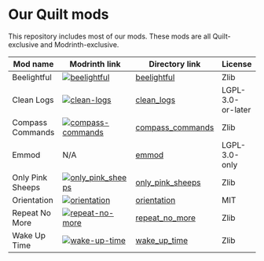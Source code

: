 # Our Quilt mods

This repository includes most of our mods. These mods are all Quilt-exclusive and Modrinth-exclusive.

| Mod name         | Modrinth link                                                                                                                                    | Directory link                         | License           |
|------------------|--------------------------------------------------------------------------------------------------------------------------------------------------|----------------------------------------|-------------------|
| Beelightful      | [![beelightful](https://img.shields.io/modrinth/dt/beelightful?color=21b571&logo=modrinth)](https://modrinth.com/mod/beelightful)                | [beelightful](./beelightful)           | Zlib              |
| Clean Logs       | [![clean-logs](https://img.shields.io/modrinth/dt/clean-logs?color=21b571&logo=modrinth)](https://modrinth.com/mod/clean-logs)                   | [clean_logs](./clean_logs)             | LGPL-3.0-or-later |
| Compass Commands | [![compass-commands](https://img.shields.io/modrinth/dt/compass-commands?color=21b571&logo=modrinth)](https://modrinth.com/mod/compass-commands) | [compass_commands](./compass_commands) | Zlib              |
| Emmod            | N/A                                                                                                                                              | [emmod](./emmod)                       | LGPL-3.0-only              |
| Only Pink Sheeps | [![only_pink_sheeps](https://img.shields.io/modrinth/dt/only_pink_sheeps?color=21b571&logo=modrinth)](https://modrinth.com/mod/only_pink_sheeps) | [only_pink_sheeps](./only_pink_sheeps) | Zlib              |
| Orientation      | [![orientation](https://img.shields.io/modrinth/dt/orientation?color=21b571&logo=modrinth)](https://modrinth.com/mod/orientation)                | [orientation](./orientation)           | MIT               |
| Repeat No More   | [![repeat-no-more](https://img.shields.io/modrinth/dt/repeat-no-more?color=21b571&logo=modrinth)](https://modrinth.com/mod/repeat-no-more)       | [repeat_no_more](./repeat_no_more)     | Zlib              |
| Wake Up Time     | [![wake-up-time](https://img.shields.io/modrinth/dt/wake-up-time?color=21b571&logo=modrinth)](https://modrinth.com/mod/wake-up-time)             | [wake_up_time](./wake_up_time)         | Zlib              |
